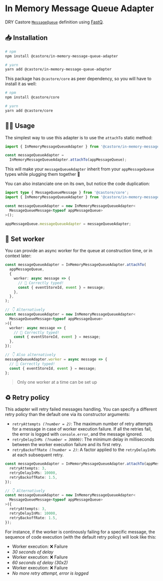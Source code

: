 # In Memory Message Queue Adapter

DRY Castore [`MessageQueue`](https://github.com/castore-dev/castore/#--messagequeue) definition using [FastQ](https://github.com/mcollina/fastq).

## 📥 Installation

```bash
# npm
npm install @castore/in-memory-message-queue-adapter

# yarn
yarn add @castore/in-memory-message-queue-adapter
```

This package has `@castore/core` as peer dependency, so you will have to install it as well:

```bash
# npm
npm install @castore/core

# yarn
yarn add @castore/core
```

## 👩‍💻 Usage

The simplest way to use this adapter is to use the `attachTo` static method:

```ts
import { InMemoryMessageQueueAdapter } from '@castore/in-memory-message-queue-adapter';

const messageQueueAdapter =
  InMemoryMessageQueueAdapter.attachTo(appMessageQueue);
```

This will make your `messageQueueAdapter` inherit from your `appMessageQueue` types while plugging them together 🙌

You can also instanciate one on its own, but notice the code duplication:

```ts
import type { MessageQueueMessage } from '@castore/core';
import { InMemoryMessageQueueAdapter } from '@castore/in-memory-message-queue-adapter';

const messageQueueAdapter = new InMemoryMessageQueueAdapter<
  MessageQueueMessage<typeof appMessageQueue>
>();

appMessageQueue.messageQueueAdapter = messageQueueAdapter;
```

## 🤖 Set worker

You can provide an async worker for the queue at construction time, or in context later:

```ts
const messageQueueAdapter = InMemoryMessageQueueAdapter.attachTo(
  appMessageQueue,
  {
    worker: async message => {
      // 🙌 Correctly typed!
      const { eventStoreId, event } = message;
    },
  },
);

// 👇 Alternatively
const messageQueueAdapter = new InMemoryMessageQueueAdapter<
  MessageQueueMessage<typeof appMessageQueue>
>({
  worker: async message => {
    // 🙌 Correctly typed!
    const { eventStoreId, event } = message;
  },
});

// 👇 Also alternatively
messageQueueAdapter.worker = async message => {
  // 🙌 Correctly typed!
  const { eventStoreId, event } = message;
};
```

> Only one worker at a time can be set up

## ♻️ Retry policy

This adapter will retry failed messages handling. You can specify a different retry policy than the default one via its constructor arguments:

- <code>retryAttempts <i>(?number = 2)</i></code>: The maximum number of retry attempts for a message in case of worker execution failure. If all the retries fail, the error is logged with `console.error`, and the message ignored.
- <code>retryDelayInMs <i>(?number = 30000)</i></code>: The minimum delay in milliseconds between the worker execution failure and its first retry.
- <code>retryBackoffRate <i>(?number = 2)</i></code>: A factor applied to the `retryDelayInMs` at each subsequent retry.

```ts
const messageQueueAdapter = InMemoryMessageQueueAdapter.attachTo(appMessageQueue, {
  retryAttempts: 3,
  retryDelayInMs: 10000,
  retryBackoffRate: 1.5,
});

// 👇 Alternatively
const messageQueueAdapter = new InMemoryMessageQueueAdapter<
  MessageQueueMessage<typeof appMessageQueue>
>({
  retryAttempts: 3,
  retryDelayInMs: 10000,
  retryBackoffRate: 1.5,
});
```

For instance, if the worker is continously failing for a specific message, the sequence of code execution (with the default retry policy) will look like this:

- Worker execution: ❌ Failure
- _30 seconds of delay_
- Worker execution: ❌ Failure
- _60 seconds of delay (30x2)_
- Worker execution: ❌ Failure
- _No more retry attempt, error is logged_
